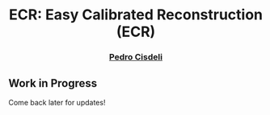 <div align="center">

# ECR: Easy Calibrated Reconstruction (ECR)

<h3>
  <a href="https://www.cisdeli.dev/">Pedro Cisdeli</a>
</h3>
</div>

## Work in Progress

Come back later for updates!
